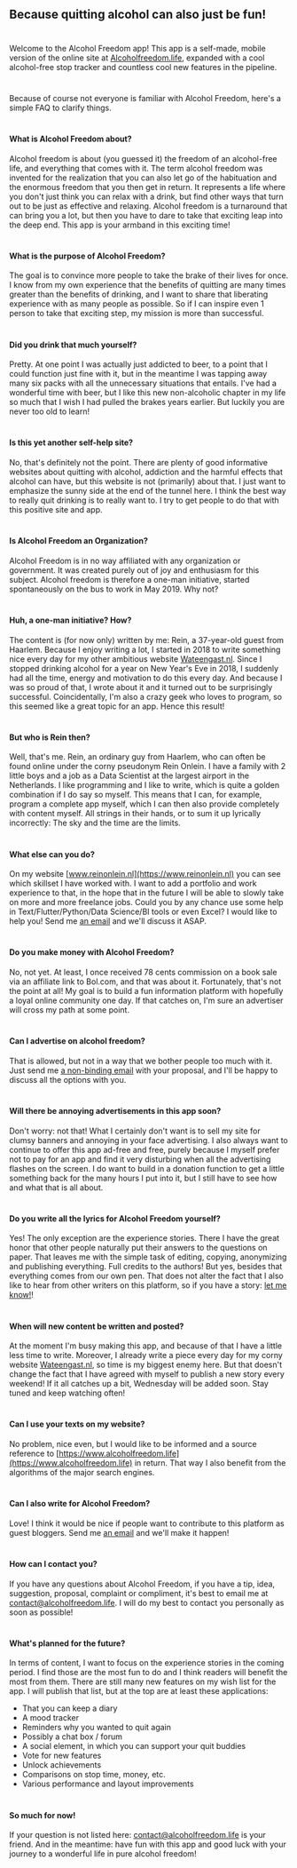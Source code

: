 ## Because quitting alcohol can also just be fun!

#
#
#
Welcome to the Alcohol Freedom app! This app is a self-made, mobile version of the online site at [Alcoholfreedom.life](https://www.alcoholfreedom.life), expanded with a cool alcohol-free stop tracker and countless cool new features in the pipeline.
#
Because of course not everyone is familiar with Alcohol Freedom, here's a simple FAQ to clarify things.
#
#
#
#### **What is Alcohol Freedom about?**
Alcohol freedom is about (you guessed it) the freedom of an alcohol-free life, and everything that comes with it. The term alcohol freedom was invented for the realization that you can also let go of the habituation and the enormous freedom that you then get in return. It represents a life where you don't just think you can relax with a drink, but find other ways that turn out to be just as effective and relaxing. Alcohol freedom is a turnaround that can bring you a lot, but then you have to dare to take that exciting leap into the deep end. This app is your armband in this exciting time!
#
#
#
#### **What is the purpose of Alcohol Freedom?**
The goal is to convince more people to take the brake of their lives for once. I know from my own experience that the benefits of quitting are many times greater than the benefits of drinking, and I want to share that liberating experience with as many people as possible. So if I can inspire even 1 person to take that exciting step, my mission is more than successful.
#
#
#
#### **Did you drink that much yourself?**
Pretty. At one point I was actually just addicted to beer, to a point that I could function just fine with it, but in the meantime I was tapping away many six packs with all the unnecessary situations that entails. I've had a wonderful time with beer, but I like this new non-alcoholic chapter in my life so much that I wish I had pulled the brakes years earlier. But luckily you are never too old to learn!
#
#
#
#### **Is this yet another self-help site?**
No, that's definitely not the point. There are plenty of good informative websites about quitting with alcohol, addiction and the harmful effects that alcohol can have, but this website is not (primarily) about that. I just want to emphasize the sunny side at the end of the tunnel here. I think the best way to really quit drinking is to really want to. I try to get people to do that with this positive site and app.
#
#
#
#### **Is Alcohol Freedom an Organization?**
Alcohol Freedom is in no way affiliated with any organization or government. It was created purely out of joy and enthusiasm for this subject. Alcohol freedom is therefore a one-man initiative, started spontaneously on the bus to work in May 2019. Why not?
#
#
#
#### **Huh, a one-man initiative? How?**
The content is (for now only) written by me: Rein, a 37-year-old guest from Haarlem. Because I enjoy writing a lot, I started in 2018 to write something nice every day for my other ambitious website [Wateengast.nl](https://www.wateengast.nl). Since I stopped drinking alcohol for a year on New Year's Eve in 2018, I suddenly had all the time, energy and motivation to do this every day. And because I was so proud of that, I wrote about it and it turned out to be surprisingly successful. Coincidentally, I'm also a crazy geek who loves to program, so this seemed like a great topic for an app. Hence this result!
#
#
#
#### **But who is Rein then?**
Well, that's me. Rein, an ordinary guy from Haarlem, who can often be found online under the corny pseudonym Rein Onlein. I have a family with 2 little boys and a job as a Data Scientist at the largest airport in the Netherlands. I like programming and I like to write, which is quite a golden combination if I do say so myself. This means that I can, for example, program a complete app myself, which I can then also provide completely with content myself. All strings in their hands, or to sum it up lyrically incorrectly: The sky and the time are the limits.
#
#
#
#### **What else can you do?**
On my website [www.reinonlein.nl](https://www.reinonlein.nl) you can see which skillset I have worked with. I want to add a portfolio and work experience to that, in the hope that in the future I will be able to slowly take on more and more freelance jobs. Could you by any chance use some help in Text/Flutter/Python/Data Science/BI tools or even Excel? I would like to help you! Send me [an email](mailto:contact@alcoholfreedom.life) and we'll discuss it ASAP.
#
#
#
#### **Do you make money with Alcohol Freedom?**
No, not yet. At least, I once received 78 cents commission on a book sale via an affiliate link to Bol.com, and that was about it. Fortunately, that's not the point at all! My goal is to build a fun information platform with hopefully a loyal online community one day. If that catches on, I'm sure an advertiser will cross my path at some point.
#
#
#
#### **Can I advertise on alcohol freedom?**
That is allowed, but not in a way that we bother people too much with it. Just send me [a non-binding email](mailto:info@alcoholvrij.nl) with your proposal, and I'll be happy to discuss all the options with you.
#
#
#
#### **Will there be annoying advertisements in this app soon?**
Don't worry: not that! What I certainly don't want is to sell my site for clumsy banners and annoying in your face advertising. I also always want to continue to offer this app ad-free and free, purely because I myself prefer not to pay for an app and find it very disturbing when all the advertising flashes on the screen. I do want to build in a donation function to get a little something back for the many hours I put into it, but I still have to see how and what that is all about.

#
#
#
#### **Do you write all the lyrics for Alcohol Freedom yourself?**
Yes! The only exception are the experience stories. There I have the great honor that other people naturally put their answers to the questions on paper. That leaves me with the simple task of editing, copying, anonymizing and publishing everything. Full credits to the authors! But yes, besides that everything comes from our own pen. That does not alter the fact that I also like to hear from other writers on this platform, so if you have a story: [let me know!](mailto:contact@alcoholfreedom.life)!
#
#
#
#### **When will new content be written and posted?**
At the moment I'm busy making this app, and because of that I have a little less time to write. Moreover, I already write a piece every day for my corny website [Wateengast.nl](https://www.wateengast.nl), so time is my biggest enemy here. But that doesn't change the fact that I have agreed with myself to publish a new story every weekend! If it all catches up a bit, Wednesday will be added soon. Stay tuned and keep watching often!
#
#
#
#### **Can I use your texts on my website?**
No problem, nice even, but I would like to be informed and a source reference to [https://www.alcoholfreedom.life](https://www.alcoholfreedom.life) in return. That way I also benefit from the algorithms of the major search engines.
#
#
#
#### **Can I also write for Alcohol Freedom?**
Love! I think it would be nice if people want to contribute to this platform as guest bloggers. Send me [an email](mailto:contact@alcoholfreedom.life) and we'll make it happen!
#
#
#
#### **How ​​can I contact you?**
If you have any questions about Alcohol Freedom, if you have a tip, idea, suggestion, proposal, complaint or compliment, it's best to email me at [contact@alcoholfreedom.life](mailto:contact@alcoholfreedom.life). I will do my best to contact you personally as soon as possible!
#
#
#
#### **What's planned for the future?**
In terms of content, I want to focus on the experience stories in the coming period. I find those are the most fun to do and I think readers will benefit the most from them. There are still many new features on my wish list for the app. I will publish that list, but at the top are at least these applications:

- That you can keep a diary
- A mood tracker
- Reminders why you wanted to quit again
- Possibly a chat box / forum
- A social element, in which you can support your quit buddies
- Vote for new features
- Unlock achievements
- Comparisons on stop time, money, etc.
- Various performance and layout improvements
#
#
#
#### **So much for now!**
If your question is not listed here: [contact@alcoholfreedom.life](mailto:contact@alcoholfreedom.life) is your friend. And in the meantime: have fun with this app and good luck with your journey to a wonderful life in pure alcohol freedom!
#
#
#
